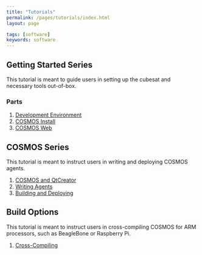 ```yaml
---
title: "Tutorials"
permalink: /pages/tutorials/index.html
layout: page

tags: [software]
keywords: software
---
```



## Getting Started Series
This tutorial is meant to guide users in setting up the cubesat and necessary tools out-of-box.

### Parts
1. [Development Environment]({{site.baseurl}}/pages/tutorials/setup/development-environment.html)
1. [COSMOS Install]({{site.baseurl}}/pages/tutorials/install/ubuntu-install.html)
2. [COSMOS Web]({{site.baseurl}}/pages/tutorials/setup/setup-cosmos-web.html)



## COSMOS Series
This tutorial is meant to instruct users in writing and deploying COSMOS agents.

1. [COSMOS and QtCreator]({{site.baseurl}}/pages/tutorials/cosmos/cosmos1.html)
2. [Writing Agents]({{site.baseurl}}/pages/tutorials/cosmos/cosmos2.html)
3. [Building and Deploying]({{site.baseurl}}/pages/tutorials/cosmos/cosmos3.html)

## Build Options
This tutorial is meant to instruct users in cross-compiling COSMOS for ARM processors, such as BeagleBone or Raspberry Pi.

1. [Cross-Compiling]({{site.baseurl}}/pages/tutorials/build/cross-compile.html)
